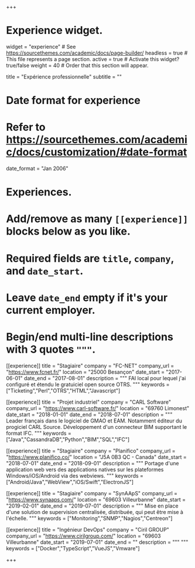 +++
# Experience widget.
widget = "experience"  # See https://sourcethemes.com/academic/docs/page-builder/
headless = true  # This file represents a page section.
active = true  # Activate this widget? true/false
weight = 40  # Order that this section will appear.

title = "Expérience professionnelle"
subtitle = ""

# Date format for experience
#   Refer to https://sourcethemes.com/academic/docs/customization/#date-format
date_format = "Jan 2006"

# Experiences.
#   Add/remove as many `[[experience]]` blocks below as you like.
#   Required fields are `title`, `company`, and `date_start`.
#   Leave `date_end` empty if it's your current employer.
#   Begin/end multi-line descriptions with 3 quotes `"""`.

[[experience]]
  title = "Stagiaire"
  company = "FC-NET"
  company_url = "https://www.fcnet.fr/"
  location = "25000 Besançon"
  date_start = "2017-06-01"
  date_end = "2017-08-01"
  description = """
  FAI local pour lequel j'ai configuré et étendu le gratuiciel open source OTRS.
  """
  keywords = ["Ticketing","Perl","OTRS","HTML","Javascript"]


[[experience]]
  title = "Projet industriel"
  company = "CARL Software"
  company_url = "https://www.carl-software.fr/"
  location = "69760 Limonest"
  date_start = "2018-01-01"
  date_end = "2018-07-01"
  description = """
  Leader français dans le logiciel de GMAO et EAM. Notamment éditeur du progiciel CARL Source.
  Développement d'un connecteur BIM supportant le format IFC.
  """
  keywords = ["Java","CassandraDB","Python","BIM","SQL","IFC"]

[[experience]]
  title = "Stagiaire"
  company = "Planifico"
  company_url = "https://www.planifico.co/"
  location = "J5A 0B3 QC - Canada"
  date_start = "2018-07-01"
  date_end = "2018-09-01"
  description = """
  Portage d'une application web vers des applications natives sur les plateformes Windows/iOS/Android via des webviews.
  """
  keywords = ["Android/Java","WebView","iOS/Swift","ElectronJS"]

[[experience]]
  title = "Stagiaire"
  company = "SynAApS"
  company_url = "https://www.synaaps.com/"
  location = "69603 Villeurbanne"
  date_start = "2019-02-01"
  date_end = "2019-07-01"
  description = """
  Mise en place d'une solution de supervision centralisée, distribuée, qui peut être mise à l'échelle.
  """
  keywords = ["Monitoring","SNMP","Nagios","Centreon"]

[[experience]]
  title = "Ingénieur DevOps"
  company = "Ciril GROUP"
  company_url = "https://www.cirilgroup.com/"
  location = "69603 Villeurbanne"
  date_start = "2019-07-01"
  date_end = ""
  description = """
  """
  keywords = ["Docker","TypeScript","VueJS","Vmware"]

+++